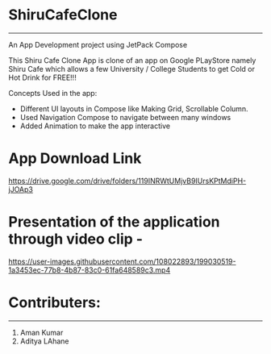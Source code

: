 # ShiruCafeClone
-------------------
An App Development project using JetPack Compose

This Shiru Cafe Clone App is clone of an app on Google PLayStore namely Shiru Cafe which allows a few University / College Students to get Cold or Hot Drink for FREE!!!

Concepts Used in the app:
- Different UI layouts in Compose like Making Grid, Scrollable Column.
- Used Navigation Compose to navigate between many windows
- Added Animation to make the app interactive


# App Download Link

https://drive.google.com/drive/folders/119INRWtUMjvB9IUrsKPtMdiPH-jJOAp3



# Presentation of the application through video clip - 


https://user-images.githubusercontent.com/108022893/199030519-1a3453ec-77b8-4b87-83c0-61fa648589c3.mp4





# Contributers:
-----------------
1. Aman Kumar
2. Aditya LAhane


